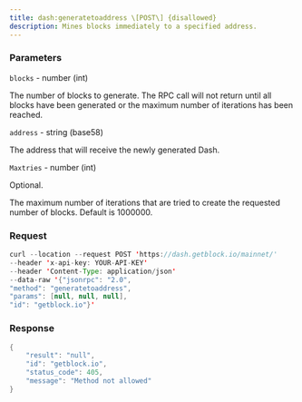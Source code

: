 ```yaml
---
title: dash:generatetoaddress \[POST\] {disallowed}
description: Mines blocks immediately to a specified address.
---
```


### Parameters


`blocks` - number (int)

The number of blocks to generate. The RPC call will not return until all
blocks have been generated or the maximum number of iterations has been
reached.

`address` - string (base58)

The address that will receive the newly generated Dash.

`Maxtries` - number (int)

Optional.

The maximum number of iterations that are tried to create the requested
number of blocks. Default is 1000000.

### Request

``` java
curl --location --request POST 'https://dash.getblock.io/mainnet/' 
--header 'x-api-key: YOUR-API-KEY' 
--header 'Content-Type: application/json' 
--data-raw '{"jsonrpc": "2.0",
"method": "generatetoaddress",
"params": [null, null, null],
"id": "getblock.io"}'
```

###  Response

``` java
{
    "result": "null",
    "id": "getblock.io",
    "status_code": 405,
    "message": "Method not allowed"
}
```

